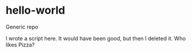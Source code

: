 # hello-world
Generic repo

I wrote a script here. It would have been good, but then I deleted it. 
Who likes Pizza?
